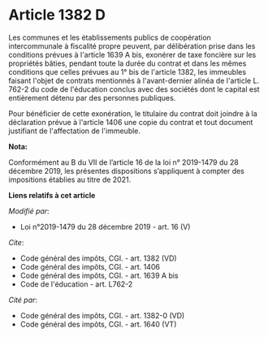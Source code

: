 # Article 1382 D

Les communes et les établissements publics de coopération intercommunale à fiscalité propre peuvent, par délibération prise
dans les conditions prévues à l'article 1639 A bis, exonérer de taxe foncière sur les propriétés bâties, pendant toute la
durée du contrat et dans les mêmes conditions que celles prévues au 1° bis de l'article 1382, les immeubles faisant l'objet
de contrats mentionnés à l'avant-dernier alinéa de l'article L. 762-2 du code de l'éducation conclus avec des sociétés dont
le capital est entièrement détenu par des personnes publiques.

Pour bénéficier de cette exonération, le titulaire du contrat doit joindre à la déclaration prévue à l'article 1406 une copie
du contrat et tout document justifiant de l'affectation de l'immeuble.

**Nota:**

Conformément au B du VII de l’article 16 de la loi n° 2019-1479 du 28 décembre 2019, les présentes dispositions s’appliquent
à compter des impositions établies au titre de 2021.

**Liens relatifs à cet article**

_Modifié par_:

  - Loi n°2019-1479 du 28 décembre 2019 - art. 16 (V)

_Cite_:

  - Code général des impôts, CGI. - art. 1382 (VD)
  - Code général des impôts, CGI. - art. 1406
  - Code général des impôts, CGI. - art. 1639 A bis
  - Code de l'éducation - art. L762-2

_Cité par_:

  - Code général des impôts, CGI. - art. 1382-0 (VD)
  - Code général des impôts, CGI. - art. 1640 (VT)
